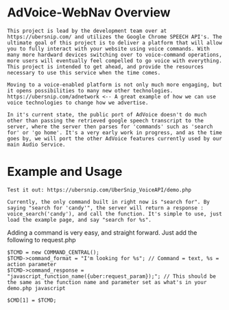 # AdVoice-WebNav Overview
  	This project is lead by the development team over at https://ubersnip.com/ and utilizes the Google Chrome SPEECH API's. The ultimate goal of this project is to deliver a platform that will allow you to fully interact with your website using voice commands. With many more hardward devices switching over to voice-command operations, more users will eventually feel compelled to go voice with everything. This project is intended to get ahead, and provide the resources necessary to use this service when the time comes.
  
  	Moving to a voice-enabled platform is not only much more engaging, but it opens possibilities to many new other technologies. https://ubersnip.com/adnetwork <-- A great example of how we can use voice technologies to change how we advertise.
  
  	In it's current state, the public port of AdVoice doesn't do much other than passing the retrieved google speech transcript to the server, where the server then parses for 'commands' such as 'search for' or 'go home'. It's a very early work in progress, and as the time goes by, we will port the other AdVoice features currently used by our main Audio Service.

# Example and Usage

  	Test it out: https://ubersnip.com/UberSnip_VoiceAPI/demo.php
  
  	Currently, the only command built in right now is "search for". By saying "search for 'candy'", the server will return a response : voice_search('candy'), and call the function. It's simple to use, just load the example page, and say "search for %s".
  
  Adding a command is very easy, and straight forward. Just add the following to request.php
  
  	$TCMD = new COMMAND_CENTRAL();
	$TCMD->command_format = "I'm looking for %s"; // Command = text, %s = action parameter
	$TCMD->command_response = "javascript_function_name({uber:request_param});"; // This should be the same as the function name and parameter set as what's in your demo.php javascript
	
	$CMD[1] = $TCMD;
